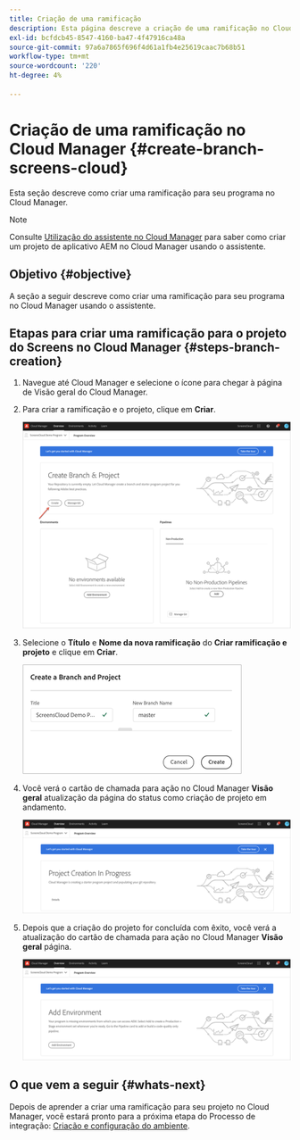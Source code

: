 ```yaml
---
title: Criação de uma ramificação
description: Esta página descreve a criação de uma ramificação no Cloud Manager para Screens as a Cloud Service.
exl-id: bcfdcb45-8547-4160-ba47-4f47916ca48a
source-git-commit: 97a6a7865f696f4d61a1fb4e25619caac7b68b51
workflow-type: tm+mt
source-wordcount: '220'
ht-degree: 4%

---
```


# Criação de uma ramificação no Cloud Manager {#create-branch-screens-cloud}

Esta seção descreve como criar uma ramificação para seu programa no Cloud Manager.

>[!NOTE]
>Consulte [Utilização do assistente no Cloud Manager](https://experienceleague.adobe.com/docs/experience-manager-cloud-service/content/implementing/using-cloud-manager/create-application-project/using-the-wizard.html?lang=en) para saber como criar um projeto de aplicativo AEM no Cloud Manager usando o assistente.

## Objetivo {#objective}

A seção a seguir descreve como criar uma ramificação para seu programa no Cloud Manager usando o assistente.

## Etapas para criar uma ramificação para o projeto do Screens no Cloud Manager {#steps-branch-creation}

1. Navegue até Cloud Manager e selecione o ícone para chegar à página de Visão geral do Cloud Manager.

1. Para criar a ramificação e o projeto, clique em **Criar**.

   ![imagem](/help/screens-cloud/assets/onboarding/create-branch1.png)

1. Selecione o **Título** e **Nome da nova ramificação** do **Criar ramificação e projeto** e clique em **Criar**.

   ![imagem](/help/screens-cloud/assets/onboarding/create-branch2.png)

1. Você verá o cartão de chamada para ação no Cloud Manager **Visão geral** atualização da página do status como criação de projeto em andamento.

   ![imagem](/help/screens-cloud/assets/onboarding/create-branch3.png)

1. Depois que a criação do projeto for concluída com êxito, você verá a atualização do cartão de chamada para ação no Cloud Manager **Visão geral** página.

   ![imagem](/help/screens-cloud/assets/onboarding/create-branch4.png)

## O que vem a seguir {#whats-next}

Depois de aprender a criar uma ramificação para seu projeto no Cloud Manager, você estará pronto para a próxima etapa do Processo de integração: [Criação e configuração do ambiente](/help/screens-cloud/onboarding-screens-cloud/creating-an-environment.md).
